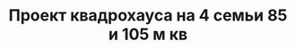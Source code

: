 ---
title: Проект квадрохауса на 4 семьи 85 и 105 м кв
description: Готовый проект квадрохауса на 4 семьи. Площадь секции&#58; 85 и 105 м.кв.

layout: project
permalink: /proekty/:path
image: /images/proekty/kvadrohausy/kvadrohaus-na-4-semyi-85-105m-1_1920w.jpg

weight: 5400

project-title: Квадрохаус на 4 семьи
project-catalog-title: Квадрохаус
project-name: KB-85/105
tiny-description: Блокированный дом с разными площадями

short-description: "Проект квадрохауса на 4 семьи с разными площадями. Две секции площадью 85м<sup>2</sup>, две - 105м<sup>2</sup>."

price-project: "120 000 р"
price-build:

area: "85/105"

related:
- KB-70/85
- KB-98
- TD-105/125

params:
- name: "Площадь секции А-Б/В-Г"
  value: "86 / 107 м<sup>2</sup>"
- name: "Площадь 1-го этажа"
  value: "46 / 56 м<sup>2</sup>"
- name: "Площадь 2-го этажа"
  value: "40 / 51 м<sup>2</sup>"
- name: "Крыльцо"
  value: "16 / 16 м<sup>2</sup>"
- name: "Габаритные размеры"
  value: "20.1 x 24.8 м"
- name: "Спальни"
  value: "2 / 3"
- name: "Санузлы"
  value: "2 / 2"
- name: "Высота 1-го этажа"
  value: "3.0 м"
- name: "Высота 2-го этажа"
  value: "2.7 м"
- name: "Фундамент"
  value: "Монолитный ж/б"
- name: "Конструкция стен"
  value: "Газобетон 400 мм"
- name: "Перекрытия"
  value: "Монолитные ж/б"
- name: "Покрытие кровли"
  value: "Гибкая черепица"
- name: "Облицовка стен"
  value: "Штукатурка, клинкер"

options:
- name: "Паспорт дома"
  value: "5 000 р"
- name: "Проект отопления"
  value: "30 000 р"
- name: "Водоснабжение, канализация"
  value: "30 000 р"
- name: "Проект электрики"
  value: "30 000 р"
- name: "Проект подвала"
  value: "30 000 р"
- name: "Замена материала стен"
  value: "20 000 р"
- name: "Изменение фундамента"
  value: "20 000 р"
- name: "Перепланировка (перегородки)"
  value: "5 000 р"
- name: "Дизайн интерьера"
  value: "120 000 р"
---